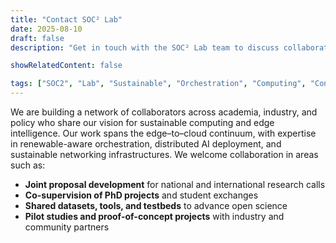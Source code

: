 ```yaml
---
title: "Contact SOC² Lab"
date: 2025-08-10
draft: false
description: "Get in touch with the SOC² Lab team to discuss collaboration opportunities, research inquiries, or any questions you may have."

showRelatedContent: false

tags: ["SOC2", "Lab", "Sustainable", "Orchestration", "Computing", "Continuum", "UCD", "University College Dublin", "Research Group"]
---
```



We are building a network of collaborators across academia, industry, and policy who share
our vision for sustainable computing and edge intelligence. Our work spans the
edge–to–cloud continuum, with expertise in renewable-aware orchestration, distributed AI
deployment, and sustainable networking infrastructures. We welcome collaboration in areas
such as:

- **Joint proposal development** for national and international research calls
- **Co-supervision of PhD projects** and student exchanges
- **Shared datasets, tools, and testbeds** to advance open science
- **Pilot studies and proof-of-concept projects** with industry and community partners
